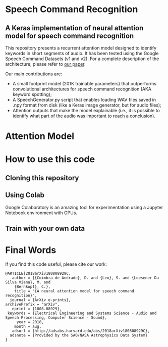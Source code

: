 # Speech Command Recognition

## A Keras implementation of neural attention model for speech command recognition

This repository presents a recurrent attention model designed to identify keywords in short segments of audio. It has been tested using the Google Speech Command Datasets (v1 and v2).
For a complete description of the architecture, please refer to [our paper](https://arxiv.org/abs/1808.08929).

Our main contributions are:

- A small footprint model (201K trainable parameters) that outperforms convolutional architectures for speech command recognition (AKA keyword spotting);
- A SpeechGenerator.py script that enables loading WAV files saved in .npy format from disk (like a Keras image generator, but for audio files);
- Attention outputs that make the model explainable (i.e., it is possible to identify what part of the audio was important to reach a conclusion).

# Attention Model

# How to use this code

## Cloning this repository

## Using Colab

Google Colaboratory is an amazing tool for experimentation using a Jupyter Notebook environment with GPUs.

## Train with your own data

# Final Words

If you find this code useful, please cite our work:

```
@ARTICLE{2018arXiv180808929C,
   author = {{Coimbra de Andrade}, D. and {Leo}, S. and {Loesener Da Silva Viana}, M. and 
	{Bernkopf}, C.},
    title = "{A neural attention model for speech command recognition}",
  journal = {ArXiv e-prints},
archivePrefix = "arXiv",
   eprint = {1808.08929},
 keywords = {Electrical Engineering and Systems Science - Audio and Speech Processing, Computer Science - Sound},
     year = 2018,
    month = aug,
   adsurl = {http://adsabs.harvard.edu/abs/2018arXiv180808929C},
  adsnote = {Provided by the SAO/NASA Astrophysics Data System}
}
```
